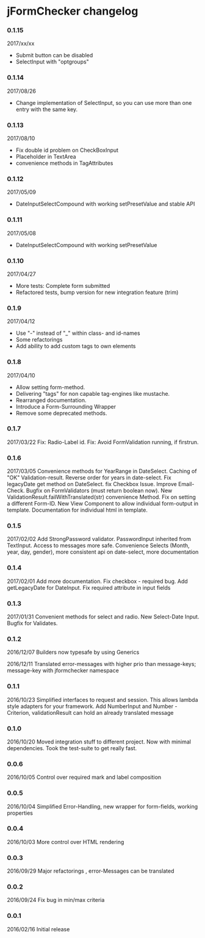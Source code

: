 # jFormChecker changelog

### 0.1.15

2017/xx/xx 
* Submit button can be disabled
* SelectInput with "optgroups"


### 0.1.14

2017/08/26 
* Change implementation of SelectInput, so you can use more than one entry with the same key.


### 0.1.13

2017/08/10 
* Fix double id problem on CheckBoxInput
* Placeholder in TextArea
* convenience methods in TagAttributes


### 0.1.12

2017/05/09 
* DateInputSelectCompound with working setPresetValue and stable API  


### 0.1.11

2017/05/08 
* DateInputSelectCompound with working setPresetValue  


### 0.1.10

2017/04/27 
* More tests: Complete form submitted 
* Refactored tests, bump version for new integration feature (trim)
 


### 0.1.9

2017/04/12 
* Use "-" instead of "_" within class- and id-names
* Some refactorings
* Add ability to add custom tags to own elements 
 


### 0.1.8

2017/04/10 
* Allow setting form-method. 
* Delivering "tags" for non capable tag-engines like mustache. 
* Rearranged documentation.
* Introduce a Form-Surrounding Wrapper
* Remove some deprecated methods. 


### 0.1.7

2017/03/22 Fix: Radio-Label id. Fix: Avoid FormValidation running, if firstrun.


### 0.1.6

2017/03/05 Convenience methods for YearRange in DateSelect. Caching of "OK" Validation-result. Reverse order for years in date-select. Fix legacyDate get method on DateSelect. fix Checkbox Issue. Improve Email-Check. Bugfix on FormValidators (must return boolean now). New ValidationResult.failWithTranslated(str) convenience Method. Fix on setting a different Form-ID. New View Component to allow individual form-output in template. Documentation for individual html in template.

### 0.1.5

2017/02/02 Add StrongPassword validator. PasswordInput inherited from TextInput. Access to messages more safe. Convenience Selects (Month, year, day, gender), more consistent api on date-select, more documentation

### 0.1.4

2017/02/01 Add more documentation. Fix checkbox - required bug. Add getLegacyDate for DateInput. Fix required attribute in input fields

### 0.1.3 

2017/01/31 Convenient methods for select and radio. New Select-Date Input. Bugfix for Validates.

### 0.1.2 

2016/12/07 Builders now typesafe by using Generics

2016/12/11 Translated error-messages with higher prio than message-keys; message-key with jformchecker namespace

### 0.1.1 

2016/10/23 Simplified interfaces to request and session. This allows lambda style adapters for your framework. Add NumberInput and Number - Criterion, validationResult can hold an already translated message

### 0.1.0 

2016/10/20 Moved integration stuff to different project. Now with minimal dependencies. Took the test-suite to get really fast.

### 0.0.6 

2016/10/05 Control over required mark and label composition

### 0.0.5 

2016/10/04 Simplified Error-Handling, new wrapper for form-fields, working properties

### 0.0.4 

2016/10/03 More control over HTML rendering

### 0.0.3

2016/09/29 Major refactorings , error-Messages can be translated

### 0.0.2 

2016/09/24 Fix bug in min/max criteria

### 0.0.1 

2016/02/16 Initial release

